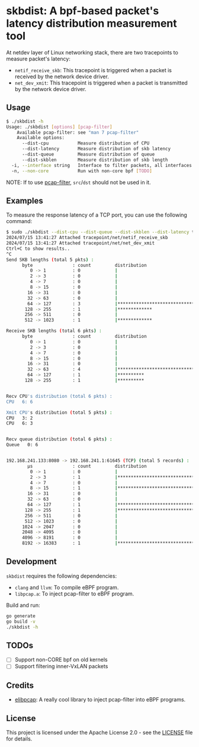 <!--
 Copyright 2024 Leon Hwang.
 SPDX-License-Identifier: Apache-2.0
-->

# skbdist: A bpf-based packet's latency distribution measurement tool

At netdev layer of Linux networking stack, there are two tracepoints to measure packet's latency:

- `netif_receive_skb`: This tracepoint is triggered when a packet is received by the network device driver.
- `net_dev_xmit`: This tracepoint is triggered when a packet is transmitted by the network device driver.

## Usage

```bash
$ ./skbdist -h
Usage: ./skbdist [options] [pcap-filter]
    Available pcap-filter: see "man 7 pcap-filter"
    Available options:
      --dist-cpu           Measure distribution of CPU
      --dist-latency       Measure distribution of skb latency
      --dist-queue         Measure distribution of queue
      --dist-skblen        Measure distribution of skb length
  -i, --interface string   Interface to filter packets, all interfaces if not specified
  -n, --non-core           Run with non-core bpf [TODO]
```

NOTE: If to use [pcap-filter](https://www.tcpdump.org/manpages/pcap-filter.7.html), `src`/`dst` should not be used in it.

## Examples

To measure the response latency of a TCP port, you can use the following command:

```bash
$ sudo ./skbdist --dist-cpu --dist-queue --dist-skblen --dist-latency tcp port 8080
2024/07/15 13:41:27 Attached tracepoint/net/netif_receive_skb
2024/07/15 13:41:27 Attached tracepoint/net/net_dev_xmit
Ctrl+C to show results..
^C
Send SKB lengths (total 5 pkts) :
      byte               : count         distribution
         0 -> 1          : 0             |                                        |
         2 -> 3          : 0             |                                        |
         4 -> 7          : 0             |                                        |
         8 -> 15         : 0             |                                        |
        16 -> 31         : 0             |                                        |
        32 -> 63         : 0             |                                        |
        64 -> 127        : 3             |****************************************|
       128 -> 255        : 1             |*************                           |
       256 -> 511        : 0             |                                        |
       512 -> 1023       : 1             |*************                           |

Receive SKB lengths (total 6 pkts) :
      byte               : count         distribution
         0 -> 1          : 0             |                                        |
         2 -> 3          : 0             |                                        |
         4 -> 7          : 0             |                                        |
         8 -> 15         : 0             |                                        |
        16 -> 31         : 0             |                                        |
        32 -> 63         : 4             |****************************************|
        64 -> 127        : 1             |**********                              |
       128 -> 255        : 1             |**********                              |


Recv CPU's distribution (total 6 pkts) :
CPU   6: 6

Xmit CPU's distribution (total 5 pkts) :
CPU   3: 2
CPU   6: 3


Recv queue distribution (total 6 pkts) :
Queue   0: 6


192.168.241.133:8080 -> 192.168.241.1:61645 (TCP) (total 5 records) :
        µs               : count         distribution
         0 -> 1          : 0             |                                        |
         2 -> 3          : 1             |****************************************|
         4 -> 7          : 0             |                                        |
         8 -> 15         : 1             |****************************************|
        16 -> 31         : 0             |                                        |
        32 -> 63         : 0             |                                        |
        64 -> 127        : 1             |****************************************|
       128 -> 255        : 1             |****************************************|
       256 -> 511        : 0             |                                        |
       512 -> 1023       : 0             |                                        |
      1024 -> 2047       : 0             |                                        |
      2048 -> 4095       : 0             |                                        |
      4096 -> 8191       : 0             |                                        |
      8192 -> 16383      : 1             |****************************************|
```

## Development

`skbdist` requires the following dependencies:

- `clang` and `llvm`: To compile eBPF program.
- `libpcap.a`: To inject pcap-filter to eBPF program.

Build and run:

```bash
go generate
go build -v
./skbdist -h
```

## TODOs

- [ ] Support non-CORE bpf on old kernels
- [ ] Support filtering inner-VxLAN packets

## Credits

- [elibpcap](github.com/jschwinger233/elibpcap): A really cool library to inject pcap-filter into eBPF programs.

## License

This project is licensed under the Apache License 2.0 - see the [LICENSE](LICENSE) file for details.
